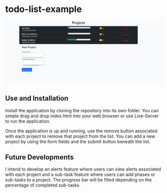# todo-list-example
![Alt Screenshot](https://github.com/DylanAvernon/todo-list-example/blob/main/projects-list.JPG)
## Use and Installation
Install the application by cloning the repository into its own folder. You can simple drag and drop index.html into your web browser or use Live-Server to run the application.

Once the application is up and running, use the remove button associated with each project to remove that project from the list. You can add a new project by using the form fields and the submit button beneath the list.

## Future Developments
I intend to develop an alerts feature where users can view alerts associated with each project and a sub-task feature where users can add phases or sub-tasks to a project. The progress bar will be filled depending on the percentage of completed sub-tasks.
